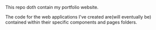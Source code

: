 This repo doth contain my portfolio website. 

The code for the web applications I've created are(will eventually be) contained within their specific components and pages folders.
